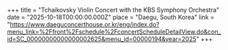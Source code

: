 +++
title = "Tchaikovsky Violin Concert with the KBS Symphony Orchestra"
date = "2025-10-18T00:00:00.000Z"
place = "Daegu, South Korea"
link = "https://www.daeguconcerthouse.or.kr/eng/index.do?menu_link=%2Ffront%2Fschedule%2FconcertScheduleDetailView.do&con_id=SC_00000000000000002625&menu_id=00000194&year=2025"
+++


